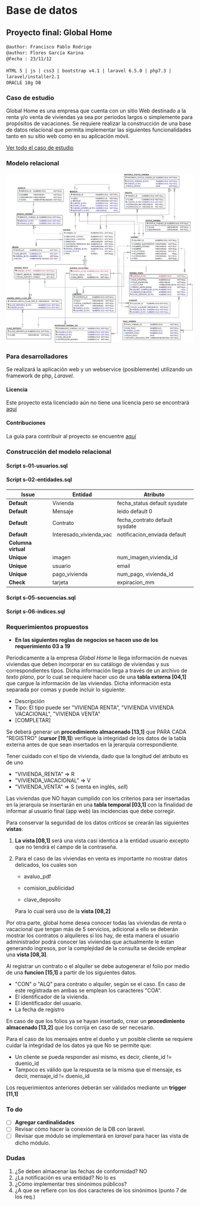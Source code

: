 # **Base** de datos

## Proyecto final: Global Home

```shell
@author: Francisco Pablo Rodrigo
@author: Flores García Karina
@Fecha : 23/11/12

HTML 5 | js | css3 | bootstrap v4.1 | laravel 6.5.0 | php7.3 | laravel/installer2.1
ORACLE 18g DB
```

### Caso de estudio

Global Home es una empresa que cuenta con un sitio Web destinado a la renta y/o venta de viviendas ya sea por periodos largos o simplemente para propósitos de vacaciones. Se requiere realizar la construcción de una base de datos relacional que permita implementar las siguientes funcionalidades tanto en su sitio web como en su aplicación móvil.

[Ver todo el caso de estudio](CASOESTUDIO.md)

### Modelo relacional

![modelo](docs/global_home.jpg)

### Para desarrolladores

Se realizará la aplicación web y un webservice (posiblemente) utilizando un framework de php, *Laravel*.

#### Licencia

Este proyecto esta licenciado aún no tiene una licencia pero se encontrará  [aquí](../LICENSE.md)

#### Contribuciones

La guía para contribuir al proyecto se encuentre [aquí](../CONTRIBUTING)

### Construcción del modelo relacional

#### Script s-01-usuarios.sql

#### Script s-02-entidades.sql

| Issue           | Entidad                 | Atributo                       |
| --------------- | ----------------------- | ------------------------------ |
| **Default**    | Vivienda                | fecha_status default sysdate   |
| **Default**    | Mensaje                 | leido default 0                |
| **Default**    | Contrato                | fecha_contrato default sysdate |
| **Default**    | Interesado_vivienda_vac | notificacion_enviada default   |
| **Columna virtual** |                         |                                |
| **Unique** | imagen        | num_imagen,vivienda_id |
| **Unique** | usuario       | email                  |
| **Unique** | pago_vivienda | num_pago, vivienda_id  |
| **Check**  | tarjeta       | expiracion_mm          |

#### Script s-05-secuencias.sql

#### Script s-06-indices.sql

### Requerimientos propuestos

* **En las siguientes reglas de negocios se hacen uso de los requerimiento 03 a 19**

Periodicamente a la empresa *Global Home*  le llega información de nuevas viviendas que deben incorporar en su catálogo de viviendas y sus correspondientes tipos. Dicha información llega a través de un archivo de *texto plano*, por lo cual se requiere hacer uso de una **tabla externa [04,1]** que cargue la información de las viviendas. Dicha información esta separada por comas y puede incluir lo siguiente:

* Descripción
* Tipo: El tipo puede ser "VIVIENDA RENTA", "VIVIENDA VIVIENDA VACACIONAL", "VIVIENDA VENTA"
* [COMPLETAR]

Se deberá generar un **procedimiento almacenado [13,1]** que PARA CADA "REGISTRO" (**cursor [19,1]**) verifique la integridad de los datos de la tabla externa antes de que sean insertados en la jerarquía correspondiente.

Tener cuidado con el tipo de vivienda, dado que la longitud del atributo es de uno

* "VIVIENDA_RENTA" => R
* "VIVIENDA_VACACIONAL" => V
* "VIVIENDA_VENTA" => S (venta en inglés, *sell*)

Las viviendas que NO hayan cumplido con los criterios para ser insertadas en la jerarquía se insertarán en una **tabla temporal [03,1]** con la finalidad de informar al usuario final (app web) las incidencias que debe corregir.

Para conservar la seguridad de los datos *críticos* se crearán las siguientes **vistas**:

1. **La vista [08,1]** será una vista casi identica a la entidad usuario excepto que no tendrá el campo de la contraseña.

2. Para el caso de las viviendas en venta es importante no mostrar datos delicados, los cuales son

   * avaluo_pdf

   * comision_publicidad

   * clave_deposito

   Para lo cual será uso de la **vista [08,2]**

Por otra parte, global home desea conocer todas las viviendas de renta o vacacional que tengan más de 5 servicios, adicional a ello se deberán mostrar los contratos o alquileres si los hay, de esta manera el usuario administrador podrá conocer las viviendas que actualmente le estan generando ingresos, por la complejidad de la consulta se decide emplear una **vista [08,3]**.

Al registrar un contrato o el alquiler se debe autogenerar el folio por medio de una **funcion [15,1]** a partir de los siguientes datos.

* "CON" o "ALQ" para contrato o alquiler, según se el caso. En caso de este registrada en ambas se emplean los caracteres "COA".
* El identificador de la vivienda.
* El identificador del usuario.
* La fecha de registro

En caso de que los folios ya se hayan insertado, crear un **procedimiento almacenado [13,2]** que los corrija en caso de ser necesario.

Para el caso de los mensajes entre el dueño y un posible cliente se requiere cuidar la integridad de los datos ya que No se permite que:

* Un cliente se pueda responder así mismo, es decir, cliente_id != duenio_id
* Tampoco es válido que la respuesta se la misma que el mensaje, es decir, mensaje_id != duenio_id

Los requerimientos anteriores deberán ser válidados mediante un **trigger [11,1]**

### To do

* [ ] **Agregar cardinalidades** 
* [ ] Revisar cómo hacer la conexión de la DB con laravel.
* [ ] Revisar que módulo se implementará en *laravel* para hacer las vista de dicho módulo.

### Dudas

1. ¿Se deben almacenar las fechas de conformidad? NO
2. ¿La notificación es una entidad? No lo es
3. ¿Cómo implementar tres sinónimos públicos?
4. ¿A que se refiere con los dos caracteres de los sinónimos (punto 7 de los req.)